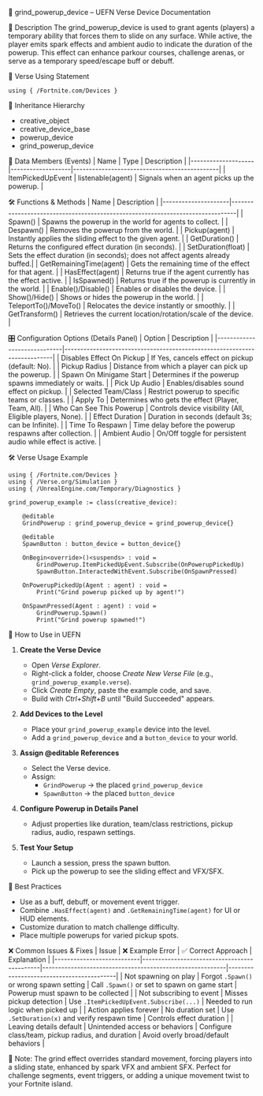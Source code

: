 📘 grind_powerup_device – UEFN Verse Device Documentation

🔹 Description
The grind_powerup_device is used to grant agents (players) a temporary ability that forces them to slide on any surface. While active, the player emits spark effects and ambient audio to indicate the duration of the powerup. This effect can enhance parkour courses, challenge arenas, or serve as a temporary speed/escape buff or debuff.

🧱 Verse Using Statement
```verse
using { /Fortnite.com/Devices }
```

🔗 Inheritance Hierarchy
- creative_object
- creative_device_base
- powerup_device
- grind_powerup_device

🧹 Data Members (Events)
| Name               | Type              | Description                                  |
|--------------------|-------------------|----------------------------------------------|
| ItemPickedUpEvent | listenable(agent) | Signals when an agent picks up the powerup.  |

🛠️ Functions & Methods
| Name                | Description                                                                   |
|---------------------|-------------------------------------------------------------------------------|
| Spawn()             | Spawns the powerup in the world for agents to collect.                        |
| Despawn()           | Removes the powerup from the world.                                           |
| Pickup(agent)       | Instantly applies the sliding effect to the given agent.                      |
| GetDuration()       | Returns the configured effect duration (in seconds).                          |
| SetDuration(float)  | Sets the effect duration (in seconds); does not affect agents already buffed.|
| GetRemainingTime(agent) | Gets the remaining time of the effect for that agent.                    |
| HasEffect(agent)    | Returns true if the agent currently has the effect active.                    |
| IsSpawned()         | Returns true if the powerup is currently in the world.                        |
| Enable()/Disable()  | Enables or disables the device.                                               |
| Show()/Hide()       | Shows or hides the powerup in the world.                                      |
| TeleportTo()/MoveTo() | Relocates the device instantly or smoothly.                               |
| GetTransform()      | Retrieves the current location/rotation/scale of the device.                  |

🎛 Configuration Options (Details Panel)
| Option                      | Description                                                              |
|-----------------------------|--------------------------------------------------------------------------|
| Disables Effect On Pickup   | If Yes, cancels effect on pickup (default: No).                          |
| Pickup Radius               | Distance from which a player can pick up the powerup.                    |
| Spawn On Minigame Start     | Determines if the powerup spawns immediately or waits.                  |
| Pick Up Audio               | Enables/disables sound effect on pickup.                                 |
| Selected Team/Class         | Restrict powerup to specific teams or classes.                           |
| Apply To                    | Determines who gets the effect (Player, Team, All).                      |
| Who Can See This Powerup    | Controls device visibility (All, Eligible players, None).               |
| Effect Duration             | Duration in seconds (default 3s; can be Infinite).                       |
| Time To Respawn             | Time delay before the powerup respawns after collection.                 |
| Ambient Audio               | On/Off toggle for persistent audio while effect is active.               |

🛠️ Verse Usage Example
```verse
using { /Fortnite.com/Devices }
using { /Verse.org/Simulation }
using { /UnrealEngine.com/Temporary/Diagnostics }

grind_powerup_example := class(creative_device):

    @editable
    GrindPowerup : grind_powerup_device = grind_powerup_device{}

    @editable
    SpawnButton : button_device = button_device{}

    OnBegin<override>()<suspends> : void =
        GrindPowerup.ItemPickedUpEvent.Subscribe(OnPowerupPickedUp)
        SpawnButton.InteractedWithEvent.Subscribe(OnSpawnPressed)

    OnPowerupPickedUp(Agent : agent) : void =
        Print("Grind powerup picked up by agent!")

    OnSpawnPressed(Agent : agent) : void =
        GrindPowerup.Spawn()
        Print("Grind powerup spawned!")
```

📖 How to Use in UEFN
1. **Create the Verse Device**
   - Open *Verse Explorer*.
   - Right-click a folder, choose *Create New Verse File* (e.g., `grind_powerup_example.verse`).
   - Click *Create Empty*, paste the example code, and save.
   - Build with *Ctrl+Shift+B* until "Build Succeeded" appears.

2. **Add Devices to the Level**
   - Place your `grind_powerup_example` device into the level.
   - Add a `grind_powerup_device` and a `button_device` to your world.

3. **Assign @editable References**
   - Select the Verse device.
   - Assign:
     - `GrindPowerup` → the placed `grind_powerup_device`
     - `SpawnButton` → the placed `button_device`

4. **Configure Powerup in Details Panel**
   - Adjust properties like duration, team/class restrictions, pickup radius, audio, respawn settings.

5. **Test Your Setup**
   - Launch a session, press the spawn button.
   - Pick up the powerup to see the sliding effect and VFX/SFX.

🧠 Best Practices
- Use as a buff, debuff, or movement event trigger.
- Combine `.HasEffect(agent)` and `.GetRemainingTime(agent)` for UI or HUD elements.
- Customize duration to match challenge difficulty.
- Place multiple powerups for varied pickup spots.

❌ Common Issues & Fixes
| Issue                     | ❌ Example Error                           | ✅ Correct Approach                                   | Explanation                              |
|---------------------------|---------------------------------------------|----------------------------------------------------------|------------------------------------------|
| Not spawning on play      | Forgot `.Spawn()` or wrong spawn setting    | Call `.Spawn()` or set to spawn on game start            | Powerup must spawn to be collected        |
| Not subscribing to event  | Misses pickup detection                     | Use `.ItemPickedUpEvent.Subscribe(...)`                  | Needed to run logic when picked up       |
| Action applies forever    | No duration set                             | Use `.SetDuration(x)` and verify respawn time            | Controls effect duration                 |
| Leaving details default   | Unintended access or behaviors              | Configure class/team, pickup radius, and duration        | Avoid overly broad/default behaviors     |

💭 Note:
The grind effect overrides standard movement, forcing players into a sliding state, enhanced by spark VFX and ambient SFX. Perfect for challenge segments, event triggers, or adding a unique movement twist to your Fortnite island.


